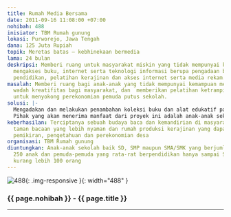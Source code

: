 ```yaml
---
title: Rumah Media Bersama
date: 2011-09-16 11:08:00 +07:00
nohibah: 488
inisiator: TBM Rumah gunung
lokasi: Purworejo, Jawa Tengah
dana: 125 Juta Rupiah
topik: Meretas batas – kebhinekaan bermedia
lama: 24 bulan
deskripsi: Memberi ruang untuk masyarakat miskin yang tidak mempunyai kemampuan untuk
  mengakses buku, internet serta teknologi informasi berupa pengadaan buku, alat peraga
  pendidikan, pelatihan kerajinan dan akses internet serta media rekam.
masalah: Memberi ruang bagi anak-anak yang tidak mempunyai kemampuan membeli buku,  memberi
  wadah kreatifitas bagi masyarakat, dan  memberikan pelatihan ketrampilan kerajinan
  untuk menyokong perekonomian pemuda putus sekolah.
solusi: |-
  Mengadakan dan melakukan penambahan koleksi buku dan alat edukatif pada taman bacaan yang ada,  memberikan fasilitas komputer dan jaringan internet,  memberikan pelatihan kerajinan berbasis alam kepada pemuda putus sekolah untuk menyokong perekonomian serta mendirikan rumah produksi.
  Pihak yang akan menerima manfaat dari proyek ini adalah anak-anak sekolah baik SD, SMP maupun SMA/SMK yang berjumlah kurang lebih 250 anak dan pemuda-pemuda yang rata-rat berpendidikan hanya sampai SMP yang berjumlah kurang lebih 100 orang.
keberhasilan: Terciptanya sebuah budaya baca dan kemandirian di masyarakat serta berdirinya
  taman bacaan yang lebih nyaman dan rumah produksi kerajinan yang dapat memajukan
  pemikiran, pengetahuan dan perekonomian desa
organisasi: TBM Rumah gunung
diuntungkan: Anak-anak sekolah baik SD, SMP maupun SMA/SMK yang berjumlah kurang lebih
  250 anak dan pemuda-pemuda yang rata-rat berpendidikan hanya sampai SMP yang berjumlah
  kurang lebih 100 orang
---
```


![488](/static/img/hibahcmb/488.png){: .img-responsive }{: width="488" }

### {{ page.nohibah }} - {{ page.title }}

---
